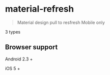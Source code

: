 # material-refresh

> Material design pull to resfresh
> Mobile only

3 types

## Browser support

Android 2.3 +

iOS 5 +
